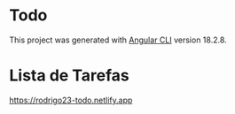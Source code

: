 # Todo

This project was generated with [Angular CLI](https://github.com/angular/angular-cli) version 18.2.8.

# Lista de Tarefas

https://rodrigo23-todo.netlify.app
